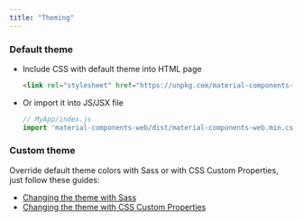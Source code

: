 ```yaml
---
title: "Theming"
---
```

### Default theme
* Include CSS with default theme into HTML page
  ```html
  <link rel="stylesheet" href="https://unpkg.com/material-components-web@latest/dist/material-components-web.min.css"> 
  ```
* Or import it into JS/JSX file
  ```javascript
  // MyApp/index.js
  import 'material-components-web/dist/material-components-web.min.css';
  ```
### Custom theme
Override default theme colors with Sass or with CSS Custom Properties, just follow these guides:
  * [Changing the theme with Sass](https://github.com/material-components/material-components-web/blob/master/docs/theming.md#step-3-changing-the-theme-with-sass)
  * [Changing the theme with CSS Custom Properties](https://github.com/material-components/material-components-web/blob/master/docs/theming.md#step-4-changing-the-theme-with-css-custom-properties)
